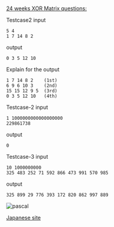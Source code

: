 
#

[24 weeks XOR Matrix questions: ](https://www.hackerrank.com/contests/w24/challenges/xor-matrix)

Testcase2 input
```
5 4
1 7 14 8 2

```
output
```
0 3 5 12 10
```

Explain for the output
```
1 7 14 8 2    (1st)
6 9 6 10 3    (2nd)
15 15 12 9 5  (3rd)
0 3 5 12 10   (4th)
```


Testcase-2 input
```
1 1000000000000000000
229861738
```
output
```
0
```


Testcase-3 input
```
10 1000000000
325 483 252 71 592 866 473 991 570 985
```
output
```
325 899 29 776 393 172 820 862 997 889
```


![pascal](https://cloud.githubusercontent.com/assets/5623445/21073926/34899262-beba-11e6-965d-bc60a2a93594.jpg)

[Japanese site](http://pekempey.hatenablog.com/entry/2016/10/17/163944)
